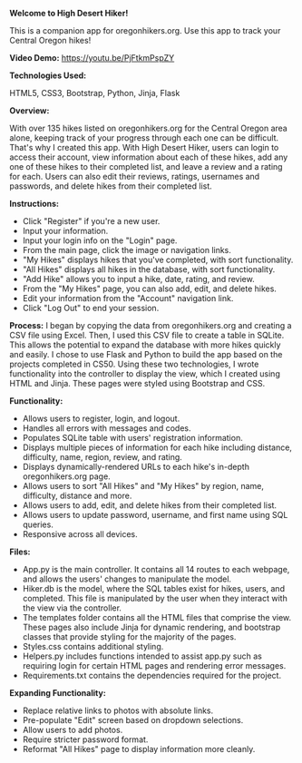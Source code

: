 **Welcome to High Desert Hiker!**

This is a companion app for oregonhikers.org. Use this app to track your Central Oregon hikes!

**Video Demo:**
https://youtu.be/PjFtkmPspZY

**Technologies Used:**

HTML5, CSS3, Bootstrap, Python, Jinja, Flask

**Overview:**

With over 135 hikes listed on oregonhikers.org for the Central Oregon area alone, keeping track of your progress through each one can be difficult. That's why I created this app. With High Desert Hiker, users can login to access their account, view information about each of these hikes, add any one of these hikes to their completed list, and leave a review and a rating for each. Users can also edit their reviews, ratings, usernames and passwords, and delete hikes from their completed list.

**Instructions:**

- Click "Register" if you're a new user.
- Input your information.
- Input your login info on the "Login" page.
- From the main page, click the image or navigation links.
- "My Hikes" displays hikes that you've completed, with sort functionality.
- "All Hikes" displays all hikes in the database, with sort functionality.
- "Add Hike" allows you to input a hike, date, rating, and review.
- From the "My Hikes" page, you can also add, edit, and delete hikes.
- Edit your information from the "Account" navigation link.
- Click "Log Out" to end your session.

**Process:**
I began by copying the data from oregonhikers.org and creating a CSV file using Excel. Then, I used this CSV file to create a table in SQLite. This allows the potential to expand the database with more hikes quickly and easily. I chose to use Flask and Python to build the app based on the projects completed in CS50. Using these two technologies, I wrote functionality into the controller to display the view, which I created using HTML and Jinja. These pages were styled using Bootstrap and CSS.

**Functionality:**

- Allows users to register, login, and logout.
- Handles all errors with messages and codes.
- Populates SQLite table with users' registration information.
- Displays multiple pieces of information for each hike including distance, difficulty, name, region, review, and rating.
- Displays dynamically-rendered URLs to each hike's in-depth oregonhikers.org page.
- Allows users to sort "All Hikes" and "My Hikes" by region, name, difficulty, distance and more.
- Allows users to add, edit, and delete hikes from their completed list.
- Allows users to update password, username, and first name using SQL queries.
- Responsive across all devices.

**Files:**

- App.py is the main controller. It contains all 14 routes to each webpage, and allows the users' changes to manipulate the model.
- Hiker.db is the model, where the SQL tables exist for hikes, users, and completed. This file is manipulated by the user when they interact with the view via the controller.
- The templates folder contains all the HTML files that comprise the view. These pages also include Jinja for dynamic rendering, and bootstrap classes that provide styling for the majority of the pages.
- Styles.css contains additional styling.
- Helpers.py includes functions intended to assist app.py such as requiring login for certain HTML pages and rendering error messages.
- Requirements.txt contains the dependencies required for the project.

**Expanding Functionality:**

- Replace relative links to photos with absolute links.
- Pre-populate "Edit" screen based on dropdown selections.
- Allow users to add photos.
- Require stricter password format.
- Reformat "All Hikes" page to display information more cleanly.
